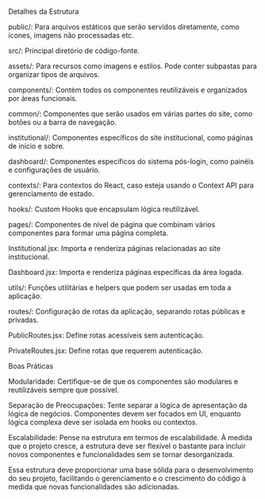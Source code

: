 Detalhes da Estrutura


public/: Para arquivos estáticos que serão servidos diretamente, como ícones, imagens não processadas etc.

src/: Principal diretório de código-fonte.

assets/: Para recursos como imagens e estilos. Pode conter subpastas para organizar tipos de arquivos.

components/: Contém todos os componentes reutilizáveis e organizados por áreas funcionais.

common/: Componentes que serão usados em várias partes do site, como botões ou a barra de navegação.

institutional/: Componentes específicos do site institucional, como páginas de início e sobre.

dashboard/: Componentes específicos do sistema pós-login, como painéis e configurações de usuário.



contexts/: Para contextos do React, caso esteja usando o Context API para gerenciamento de estado.

hooks/: Custom Hooks que encapsulam lógica reutilizável.

pages/: Componentes de nível de página que combinam vários componentes para formar uma página completa.

Institutional.jsx: Importa e renderiza páginas relacionadas ao site institucional.

Dashboard.jsx: Importa e renderiza páginas específicas da área logada.



utils/: Funções utilitárias e helpers que podem ser usadas em toda a aplicação.

routes/: Configuração de rotas da aplicação, separando rotas públicas e privadas.

PublicRoutes.jsx: Define rotas acessíveis sem autenticação.

PrivateRoutes.jsx: Define rotas que requerem autenticação.






Boas Práticas


Modularidade: Certifique-se de que os componentes são modulares e reutilizáveis sempre que possível.

Separação de Preocupações: Tente separar a lógica de apresentação da lógica de negócios. Componentes devem ser focados em UI, enquanto lógica complexa deve ser isolada em hooks ou contextos.

Escalabilidade: Pense na estrutura em termos de escalabilidade. À medida que o projeto cresce, a estrutura deve ser flexível o bastante para incluir novos componentes e funcionalidades sem se tornar desorganizada.


Essa estrutura deve proporcionar uma base sólida para o desenvolvimento do seu projeto, facilitando o gerenciamento e o crescimento do código à medida que novas funcionalidades são adicionadas.